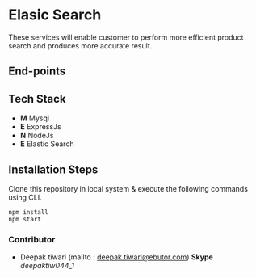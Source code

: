 
# Elasic Search
These services will enable customer to perform  more efficient product search  and produces more accurate result.
## End-points


## Tech Stack
 - **M** Mysql
 - **E** ExpressJs
 - **N** NodeJs
 -  **E** Elastic Search

  
## Installation Steps
Clone this repository in local system & execute the following commands using CLI.

``` 
npm install
npm start

```

### Contributor

 - Deepak tiwari
  (mailto : deepak.tiwari@ebutor.com) **Skype**
   *deepaktiw044_1*
